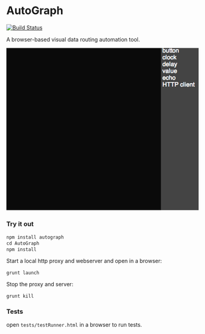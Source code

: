AutoGraph
=========

[![Build Status](https://travis-ci.org/jbeuckm/AutoGraph.png)](https://travis-ci.org/jbeuckm/AutoGraph)

A browser-based visual data routing automation tool.

![Screenshot](animation.gif)

### Try it out ###

```
npm install autograph
cd AutoGraph
npm install
```

Start a local http proxy and webserver and open in a browser:
```
grunt launch
```

Stop the proxy and server:
```
grunt kill
```

### Tests ###

open `tests/testRunner.html` in a browser to run tests.
